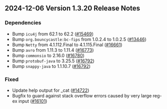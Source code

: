 ## 2024-12-06 Version 1.3.20 Release Notes

### Dependencies
- Bump `icu4j` from 62.1 to 62.2 ([#15469](https://github.com/opensearch-project/OpenSearch/pull/15469))
- Bump `org.bouncycastle:bc-fips` from 1.0.2.4 to 1.0.2.5 ([#13446](https://github.com/opensearch-project/OpenSearch/pull/13446))
- Bump `Netty` from 4.1.112.Final to 4.1.115.Final ([#16661](https://github.com/opensearch-project/OpenSearch/pull/16661))
- Bump `avro` from 1.11.3 to 1.11.4 ([#16773](https://github.com/opensearch-project/OpenSearch/pull/16773))
- Bump `commonsio` to 2.16.0 ([#16780](https://github.com/opensearch-project/OpenSearch/pull/16780))
- Bump `protobuf-java` to 3.25.5 ([#16792](https://github.com/opensearch-project/OpenSearch/pull/16792))
- Bump `snappy-java` to 1.1.10.7 ([#16792](https://github.com/opensearch-project/OpenSearch/pull/16792))

### Fixed
- Update help output for _cat ([#14722](https://github.com/opensearch-project/OpenSearch/pull/14722))
- Bugfix to guard against stack overflow errors caused by very large reg-ex input ([#16101](https://github.com/opensearch-project/OpenSearch/pull/16101))

